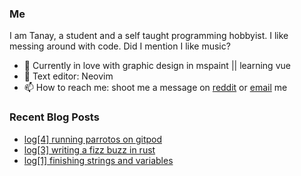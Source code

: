 ### Me

I am Tanay, a student and a self taught programming hobbyist. I like messing around with code. Did I mention I like music?

- 🌱 Currently in love with graphic design in mspaint || learning vue
- 📔 Text editor: Neovim
- 📫 How to reach me: shoot me a message on [reddit](https://reddit.com/u/KidnappingNemo) or [email](mailto:tanaybhardwaj24@gmail.com) me
<!-- - ⌨️ [My Blog](https://tanaybhardwaj24.github.io/blog) -->

### Recent Blog Posts

<!-- BLOG-POST-LIST:START -->
- [log[4] running parrotos on gitpod](https://tanaybhardwaj24.github.io/blog/blog/gitpod-parrot/)
- [log[3] writing a fizz buzz in rust](https://tanaybhardwaj24.github.io/blog/blog/fizz-buzz/)
- [log[1] finishing strings and variables](https://tanaybhardwaj24.github.io/blog/blog/rust-update-2/)
<!-- BLOG-POST-LIST:END -->
